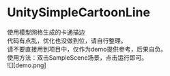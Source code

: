 # UnitySimpleCartoonLine
使用模型网格生成的卡通描边  
代码有点乱，优化也没做到位，请自行整理。  
请不要直接用到项目中，仅作为demo提供参考，后果自负。  
使用方法：双击SampleScene场景，点击运行即可。  
![][demo.png]  
